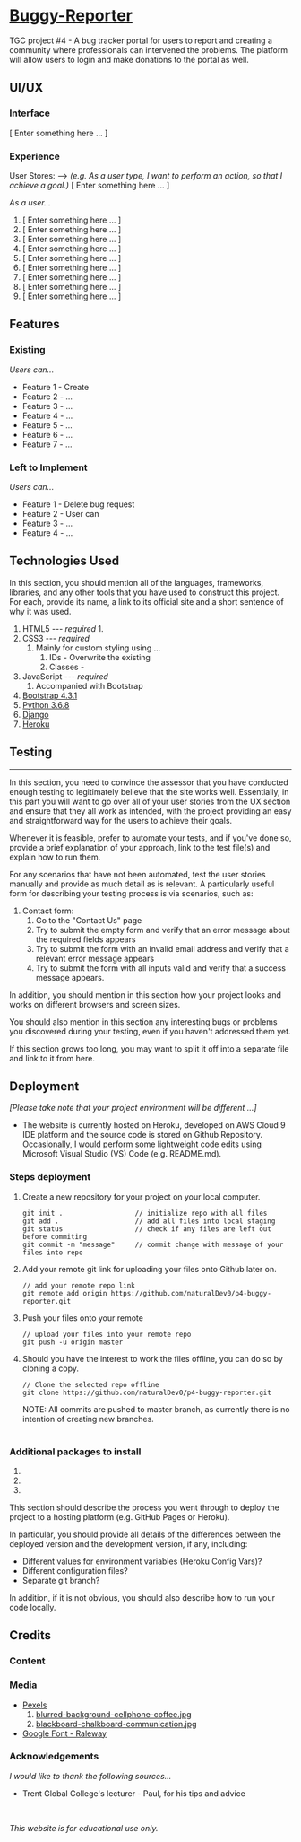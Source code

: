 # [Buggy-Reporter](https://buggyreporter-tl.herokuapp.com/)

TGC project #4 - A bug tracker portal for users to report and creating a community where professionals can intervened the problems. The platform will allow users to login and make donations to the portal as well.

## UI/UX

### Interface
[ Enter something here ... ]

### Experience
User Stores: --> *(e.g. As a user type, I want to perform an action, so that I achieve a goal.)*
[ Enter something here ... ]

*As a user...*
1. [ Enter something here ... ]
1. [ Enter something here ... ]
1. [ Enter something here ... ]
1. [ Enter something here ... ]
1. [ Enter something here ... ]
1. [ Enter something here ... ]
1. [ Enter something here ... ]
1. [ Enter something here ... ]
1. [ Enter something here ... ]


## Features
 
### Existing
*Users can...*
* Feature 1 - Create
* Feature 2 - ...
* Feature 3 - ...
* Feature 4 - ...
* Feature 5 - ...
* Feature 6 - ...
* Feature 7 - ...

### Left to Implement
*Users can...*
* Feature 1 - Delete bug request
* Feature 2 - User can
* Feature 3 - ...
* Feature 4 - ...


## Technologies Used

In this section, you should mention all of the languages, frameworks, libraries, and any other tools that you have used to construct this project. For each, provide its name, a link to its official site and a short sentence of why it was used.

1. HTML5 --- *required*
    1. 
1. CSS3 --- *required*
    1. Mainly for custom styling using ...
        1. IDs - Overwrite the existing
        1. Classes - 
1. JavaScript --- *required*
    1. Accompanied with Bootstrap
1. [Bootstrap 4.3.1](https://getbootstrap.com/)
1. [Python 3.6.8](https://docs.python.org/3.6/)
1. [Django](https://www.djangoproject.com/)
1. [Heroku](https://www.heroku.com/)


## Testing



<hr/>
In this section, you need to convince the assessor that you have conducted enough testing to legitimately believe that the site works well. Essentially, in this part you will want to go over all of your user stories from the UX section and ensure that they all work as intended, with the project providing an easy and straightforward way for the users to achieve their goals.

Whenever it is feasible, prefer to automate your tests, and if you've done so, provide a brief explanation of your approach, link to the test file(s) and explain how to run them.

For any scenarios that have not been automated, test the user stories manually and provide as much detail as is relevant. A particularly useful form for describing your testing process is via scenarios, such as:

1. Contact form:
    1. Go to the "Contact Us" page
    2. Try to submit the empty form and verify that an error message about the required fields appears
    3. Try to submit the form with an invalid email address and verify that a relevant error message appears
    4. Try to submit the form with all inputs valid and verify that a success message appears.

In addition, you should mention in this section how your project looks and works on different browsers and screen sizes.

You should also mention in this section any interesting bugs or problems you discovered during your testing, even if you haven't addressed them yet.

If this section grows too long, you may want to split it off into a separate file and link to it from here.

## Deployment

*[Please take note that your project environment will be different ...]*

* The website is currently hosted on Heroku, developed on AWS Cloud 9 IDE platform and the source code is stored on Github Repository. Occasionally, I would perform some lightweight code edits using Microsoft Visual Studio (VS) Code (e.g. README.md).

### Steps deployment

1. Create a new repository for your project on your local computer.
    ```
    git init .                  // initialize repo with all files
    git add .                   // add all files into local staging
    git status                  // check if any files are left out before commiting
    git commit -m "message"     // commit change with message of your files into repo
    ```
2. Add your remote git link for uploading your files onto Github later on.
    ```
    // add your remote repo link
    git remote add origin https://github.com/naturalDev0/p4-buggy-reporter.git
    ```
3. Push your files onto your remote
    ```
    // upload your files into your remote repo
    git push -u origin master
    ```

4. Should you have the interest to work the files offline, you can do so by cloning a copy.
    ```
    // Clone the selected repo offline
    git clone https://github.com/naturalDev0/p4-buggy-reporter.git
    ```

    NOTE: All commits are pushed to master branch, as currently there is no intention of creating new branches.
<br/><br/>

### Additional packages to install

1.
1. 
1. 

This section should describe the process you went through to deploy the project to a hosting platform (e.g. GitHub Pages or Heroku).

In particular, you should provide all details of the differences between the deployed version and the development version, if any, including:
- Different values for environment variables (Heroku Config Vars)?
- Different configuration files?
- Separate git branch?

In addition, if it is not obvious, you should also describe how to run your code locally.


## Credits

### Content

### Media
* [Pexels](https://www.pexels.com/)
    1. [blurred-background-cellphone-coffee.jpg](https://www.pexels.com/photo/man-with-hand-on-temple-looking-at-laptop-842554/)
    2. [blackboard-chalkboard-communication.jpg](https://www.pexels.com/photo/blackboard-business-chalkboard-concept-355988/)
* [Google Font - Raleway](https://fonts.google.com/?selection.family=Raleway)

### Acknowledgements
*I would like to thank the following sources...*
* Trent Global College's lecturer - Paul, for his tips and advice

<br/>

*This website is for educational use only.*